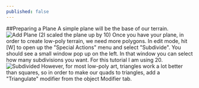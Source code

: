 ```yaml
---
published: false
---
```



##Preparing a Plane
A simple plane will be the base of our terrain.
![Add Plane](http://i.imgur.com/r1j0arW.png)
(2I scaled the plane up by 10)
Once you have your plane, in order to create low-poly terrain, we need more polygons. In edit mode, hit [W] to open up the "Special Actions" menu and select "Subdivide". You should see a small window pop up on the left. In that window you can select how many subdivisions you want. For this tutorial I am using 20.
![Subdivided]()
However, for most low-poly art, triangles work a lot better than squares, so in order to make our quads to triangles, add a "Triangulate" modifier from the object Modifier tab. 
